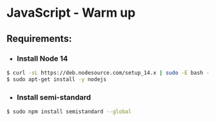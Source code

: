 # JavaScript - Warm up

## Requirements:

* ### Install Node 14

```bash
$ curl -sL https://deb.nodesource.com/setup_14.x | sudo -E bash -
$ sudo apt-get install -y nodejs
```

* ### Install semi-standard
```bash
$ sudo npm install semistandard --global
```
